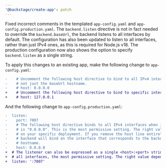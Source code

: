 ```yaml
---
'@backstage/create-app': patch
---
```


Fixed incorrect comments in the templated `app-config.yaml` and `app-config.production.yaml`. The `backend.listen` directive is not in fact needed to override the `backend.baseUrl`, the backend listens to all interfaces by default. The configuration has also been updated to listen to all interfaces, rather than just IPv4 ones, as this is required for Node.js v18. The production configuration now also shows the option to specify `backend.listen` as a single string.

To apply this changes to an existing app, make the following change to `app-config.yaml`:

```diff
-    # Uncomment the following host directive to bind to all IPv4 interfaces and
-    # not just the baseUrl hostname.
-    # host: 0.0.0.0
+    # Uncomment the following host directive to bind to specific interfaces
+    # host: 127.0.0.1
```

And the following change to `app-config.production.yaml`:

```diff
-  listen:
-    port: 7007
-    # The following host directive binds to all IPv4 interfaces when its value
-    # is "0.0.0.0". This is the most permissive setting. The right value depends
-    # on your specific deployment. If you remove the host line entirely, the
-    # backend will bind on the interface that corresponds to the backend.baseUrl
-    # hostname.
-    host: 0.0.0.0
+  # The listener can also be expressed as a single <host>:<port> string. In this case we bind to
+  # all interfaces, the most permissive setting. The right value depends on your specific deployment.
+  listen: ':7007'
```
